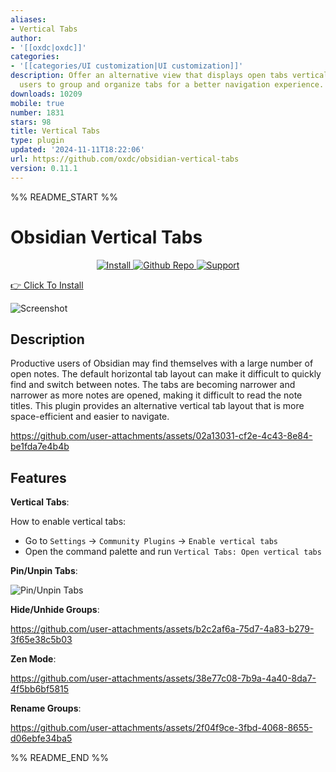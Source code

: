```yaml
---
aliases:
- Vertical Tabs
author:
- '[[oxdc|oxdc]]'
categories:
- '[[categories/UI customization|UI customization]]'
description: Offer an alternative view that displays open tabs vertically, allowing
  users to group and organize tabs for a better navigation experience.
downloads: 10209
mobile: true
number: 1831
stars: 98
title: Vertical Tabs
type: plugin
updated: '2024-11-11T18:22:06'
url: https://github.com/oxdc/obsidian-vertical-tabs
version: 0.11.1
---
```


%% README_START %%

# Obsidian Vertical Tabs

<p align="center">
  <a href="https://obsidian.md/plugins?id=vertical-tabs">
    <img
      alt="Install"
      src="https://img.shields.io/badge/Install-blue?style=for-the-badge&logo=obsidian&logoColor=white"
    />
  </a>
  <a href="https://github.com/oxdc/obsidian-vertical-tabs">
    <img
      alt="Github Repo"
      src="https://img.shields.io/badge/GitHub%20Repo-7037C8?style=for-the-badge&logo=GitHub&logoColor=white"
    />
  </a>
  <a href="https://ko-fi.com/oxdcq">
    <img
      alt="Support"
      src="https://img.shields.io/badge/Support-orange?style=for-the-badge&logo=ko-fi&logoColor=white"
    />
  </a>
</p>

[👉 Click To Install](https://obsidian.md/plugins?id=vertical-tabs)

![Screenshot](https://raw.githubusercontent.com/oxdc/obsidian-vertical-tabs/HEAD/images/hero.png)

## Description

Productive users of Obsidian may find themselves with a large number of open notes. The default horizontal tab layout can make it difficult to quickly find and switch between notes. The tabs are becoming narrower and narrower as more notes are opened, making it difficult to read the note titles. This plugin provides an alternative vertical tab layout that is more space-efficient and easier to navigate.



https://github.com/user-attachments/assets/02a13031-cf2e-4c43-8e84-be1fda7e4b4b



## Features

**Vertical Tabs**:

How to enable vertical tabs:
- Go to `Settings` -> `Community Plugins` -> `Enable vertical tabs`
- Open the command palette and run `Vertical Tabs: Open vertical tabs`

**Pin/Unpin Tabs**:

![Pin/Unpin Tabs](https://raw.githubusercontent.com/oxdc/obsidian-vertical-tabs/HEAD/images/pin.png)

**Hide/Unhide Groups**:

https://github.com/user-attachments/assets/b2c2af6a-75d7-4a83-b279-3f65e38c5b03

**Zen Mode**:

https://github.com/user-attachments/assets/38e77c08-7b9a-4a40-8da7-4f5bb6bf5815

**Rename Groups**:

https://github.com/user-attachments/assets/2f04f9ce-3fbd-4068-8655-d06ebfe34ba5


%% README_END %%
